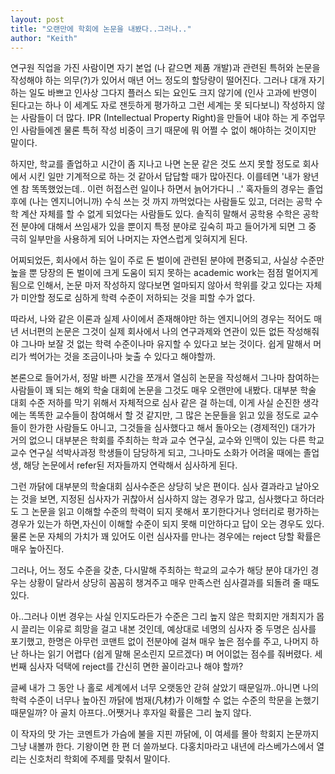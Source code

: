 ```yaml
---
layout: post
title: "오랜만에 학회에 논문을 내봤다..그러나.."
author: "Keith"
---
```


연구원 직업을 가진 사람이면 자기 본업 (나 같으면 제품 개발)과 관련된 특허와 논문을 작성해야 하는 의무(?)가 있어서 매년 어느 정도의 할당량이 떨어진다. 그러나 대개 자기 하는 일도 바쁘고 인사상 그다지 플러스 되는 요인도 크지 않기에 (인사 고과에 반영이 된다고는 하나 이 세계도 자로 잰듯하게 평가하고 그런 세계는 못 되다보니) 작성하지 않는 사람들이 더 많다. IPR (Intellectual Property Right)을 만들어 내야 하는 게 주업무인 사람들에겐 물론 특허 작성 비중이 크기 때문에 뭐 어쩔 수 없이 해야하는 것이지만 말이다.

하지만, 학교를 졸업하고 시간이 좀 지나고 나면 논문 같은 것도 쓰지 못할 정도로 회사에서 시킨 일만 기계적으로 하는 것 같아서 답답할 때가 많아진다. 이를테면 '내가 왕년엔 참 똑똑했었는데.. 이런 허접스런 일이나 하면서 늙어가다니 ..' 혹자들의 경우는 졸업 후에 (나는 엔지니어니까) 수식 쓰는 것 까지 까먹었다는 사람들도 있고, 더러는 공학 수학 계산 자체를 할 수 없게 되었다는 사람들도 있다. 솔직히 말해서 공학용 수학은 공학 전 분야에 대해서 쓰임새가 있을 뿐이지 특정 분야로 깊숙히 파고 들어가게 되면 그 중 극히 일부만을 사용하게 되어 나머지는 자연스럽게 잊혀지게 된다.

어찌되었든, 회사에서 하는 일이 주로 돈 벌이에 관련된 분야에 편중되고, 사실상 수준만 높을 뿐 당장의 돈 벌이에 크게 도움이 되지 못하는 academic work는 점점 멀어지게 됨으로 인해서, 논문 마저 작성하지 않다보면 얼마되지 않아서 학위를 갖고 있다는 자체가 미안할 정도로 심하게 학력 수준이 저하되는 것을 피할 수가 없다.

따라서, 나와 같은 이론과 실제 사이에서 존재해야만 하는 엔지니어의 경우는 적어도 매년 서너편의 논문은 그것이 실제 회사에서 나의 연구과제와 연관이 있든 없든 작성해줘야 그나마 보잘 것 없는 학력 수준이나마 유지할 수 있다고 보는 것이다. 쉽게 말해서 머리가 썩어가는 것을 조금이나마 늦출 수 있다고 해야할까.

본론으로 들어가서, 정말 바쁜 시간을 쪼개서 열심히 논문을 작성해서 그나마 참여하는 사람들이 꽤 되는 해외 학술 대회에 논문을 그것도 매우 오랜만에 내봤다. 대부분 학술 대회 수준 저하를 막기 위해서 자체적으로 심사 같은 걸 하는데, 이게 사실 순진한 생각에는 똑똑한 교수들이 참여해서 할 것 같지만, 그 많은 논문들을 읽고 있을 정도로 교수들이 한가한 사람들도 아니고, 그것들을 심사했다고 해서 돌아오는 (경제적인) 대가가 거의 없으니 대부분은 학회를 주최하는 학과 교수 연구실, 교수와 인맥이 있는 다른 학교 교수 연구실 석박사과정 학생들이 담당하게 되고, 그나마도 소화가 어려울 때에는 졸업생, 해당 논문에서 refer된 저자들까지 연락해서 심사하게 된다.

그런 까닭에 대부분의 학술대회 심사수준은 상당히 낮은 편이다. 심사 결과라고 날아오는 것을 보면, 지정된 심사자가 귀찮아서 심사하지 않는 경우가 많고, 심사했다고 하더라도 그 논문을 읽고 이해할 수준의 학력이 되지 못해서 포기한다거나 엉터리로 평가하는 경우가 있는가 하면,자신이 이해할 수준이 되지 못해 미안하다고 답이 오는 경우도 있다. 물론 논문 자체의 가치가 꽤 있어도 이런 심사자를 만나는 경우에는 reject 당할 확률은 매우 높아진다.

그러나, 어느 정도 수준을 갖춘, 다시말해 주최하는 학교의 교수가 해당 분야 대가인 경우는 상황이 달라서 상당히 꼼꼼히 챙겨주고 매우 만족스런 심사결과를 되돌려 줄 때도 있다.

아..그러나 이번 경우는 사실 인지도라든가 수준은 그리 높지 않은 학회지만 개최지가 몹시 끌리는 이유로 희망을 걸고 내본 것인데, 예상대로 네명의 심사자 중 두명은 심사를 포기했고, 한명은 아무런 코맨트 없이 전분야에 걸쳐 매우 높은 점수를 주고, 나머지 하난 하나는 읽기 어렵다 (쉽게 말해 몬소린지 모르겠다) 며 어이없는 점수를 줘버렸다. 세번째 심사자 덕택에 reject를 간신히 면한 꼴이라고나 해야 할까?

글쎄 내가 그 동안 나 홀로 세계에서 너무 오랫동안 갇혀 살았기 때문일까..아니면 나의 학력 수준이 너무나 높아진 까닭에 범재(凡材)가 이해할 수 없는 수준의 학문을 논했기 때문일까? 아 골치 아프다..어쨋거나 후자일 확률은 그리 높지 않다.

이 작자의 맛 가는 코멘트가 가슴에 불을 지핀 까닭에, 이 여세를 몰아 학회지 논문까지 그냥 내볼까 한다. 기왕이면 한 편 더 쓸까보다. 다홍치마라고 내년에 라스베가스에서 열리는 신호처리 학회에 주제를 맞춰서 말이다.


